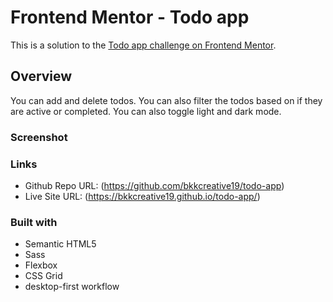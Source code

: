 # Frontend Mentor - Todo app

This is a solution to the [Todo app challenge on Frontend Mentor](https://www.frontendmentor.io/challenges/todo-app-Su1_KokOW).

## Overview

You can add and delete todos. You can also filter the todos based on if they are active or completed. You can also toggle light and dark mode.

### Screenshot

### Links

- Github Repo URL: (https://github.com/bkkcreative19/todo-app)
- Live Site URL: (https://bkkcreative19.github.io/todo-app/)

### Built with

- Semantic HTML5
- Sass
- Flexbox
- CSS Grid
- desktop-first workflow
